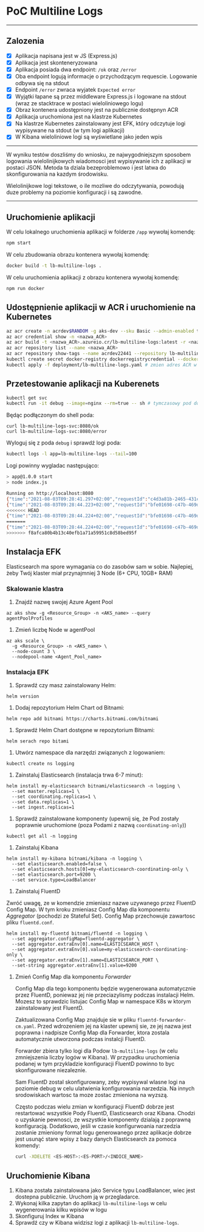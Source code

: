 # PoC Multiline Logs

---

## Zalozenia

- [X] Aplikacja napisana jest w JS (Express.js)
- [X] Aplikacja jest skonteneryzowana
- [X] Aplikacja posiada dwa endpoint: `/ok` oraz `/error`
- [X] Oba endpoint logują informacje o przychodzącym requescie. Logowanie odbywa się na stdout
- [X] Endpoint `/error` zwraca wyjatek `Expected error`
- [X] Wyjątki łapane są przez middleware Express.js i logowane na stdout (wraz ze stacktrace w postaci wieloliniowego logu)
- [X] Obraz kontenera udostępniony jest na publicznie dostępnyn ACR
- [X] Aplikacja uruchomiona jest na klastrze Kubernetes
- [X] Na klastrze Kubernetes zainstalowany jest EFK, który odczytuje logi wypisywane na stdout (w tym logi aplikacji)
- [X] W Kibana wieloliniowe logi są wyświetlane jako jeden wpis

---

W wyniku testów doszliśmy do wniosku, ze najwygodniejszym sposobem logowania wielolinijkowych wiadomosci jest wypisywanie ich z aplikacji w postaci JSON. Metoda ta dziala bezeproblemowo i jest latwa do skonfigurowania na kazdym środowisku.

Wielolinijkowe logi tekstowe, o ile mozliwe do odczytywania, powodują duze problemy na poziomie konfiguracji i są zawodne.

---

## Uruchomienie aplikacji

W celu lokalnego uruchomienia aplikacji w folderze `/app` wywołaj komendę:

```bash
npm start
```

W celu zbudowania obrazu kontenera wywołaj komendę:

```bash
docker build -t lb-multiline-logs . 
```

W celu uruchomienia aplikacji z obrazu kontenera wywołaj komendę:

```bash
npm run docker
```

## Udostępnienie aplikacji w ACR i uruchomienie na Kubernetes

```bash
az acr create -n acrdev$RANDOM -g aks-dev --sku Basic --admin-enabled true
az acr credential show -n <nazwa_ACR>
az acr build -t <nazwa_ACR>.azureio.cr/lb-multiline-logs:latest -r <nazwa_ACR> .
az acr repository list --name <nazwa_ACR>
az acr repository show-tags --name acrdev22441 --repository lb-multiline-logs
kubectl create secret docker-registry dockerregistrycredential --docker-server=<nazwa_ACR>.azurecr.io --docker-username=<nazwa_ACR> --docker-password=<password>
kubectl apply -f deployment/lb-multiline-logs.yaml # zmien adres ACR w pliku
```

## Przetestowanie aplikacji na Kuberenets

```bash
kubectl get svc
kubectl run -it debug --image=nginx --rm=true -- sh # tymczasowy pod do debugu
```

Będąc podłączonym do shell poda:

```
curl lb-multiline-logs-svc:8080/ok
curl lb-multiline-logs-svc:8080/error
```

Wyloguj się z poda `debug` i sprawdź logi poda:

```bash
kubectl logs -l app=lb-multiline-logs --tail=100
```

Logi powinny wygladac następująco:

```bash
> app@1.0.0 start
> node index.js

Running on http://localhost:8080
{"time":"2021-08-03T09:28:41.297+02:00","requestId":"c4d3a81b-2465-431c-9793-5ab83248389d","level":"INFO","namespace":"index.js","message":"Received request /ok."}
{"time":"2021-08-03T09:28:44.223+02:00","requestId":"bfe01698-c47b-469d-8858-b300d5c1dd1f","level":"INFO","namespace":"index.js","message":"Received request /error. This will cause an error."}
<<<<<<< HEAD
{"time":"2021-08-03T09:28:44.224+02:00","requestId":"bfe01698-c47b-469d-8858-b300d5c1dd1f","level":"ERROR","namespace":"index.js","message":"Error: Expected error!\n    at /Users/macborowy/chm/test/poc-multiline-logs/app/index.js:20:9\n    at Layer.handle [as handle_request] (/Users/macborowy/chm/test/poc-multiline-logs/app/node_modules/express/lib/router/layer.js:95:5)\n    at next (/Users/macborowy/chm/test/poc-multiline-logs/app/node_modules/express/lib/router/route.js:137:13)\n    at Route.dispatch (/Users/macborowy/chm/test/poc-multiline-logs/app/node_modules/express/lib/router/route.js:112:3)\n    at Layer.handle [as handle_request] (/Users/macborowy/chm/test/poc-multiline-logs/app/node_modules/express/lib/router/layer.js:95:5)\n    at /Users/macborowy/chm/test/poc-multiline-logs/app/node_modules/express/lib/router/index.js:281:22\n    at Function.process_params (/Users/macborowy/chm/test/poc-multiline-logs/app/node_modules/express/lib/router/index.js:335:12)\n    at next (/Users/macborowy/chm/test/poc-multiline-logs/app/node_modules/express/lib/router/index.js:275:10)\n    at /Users/macborowy/chm/test/poc-multiline-logs/app/node_modules/express-request-id/index.js:17:9\n    at Layer.handle [as handle_request] (/Users/macborowy/chm/test/poc-multiline-logs/app/node_modules/express/lib/router/layer.js:95:5)"}
=======
{"time":"2021-08-03T09:28:44.224+02:00","requestId":"bfe01698-c47b-469d-8858-b300d5c1dd1f","level":"ERROR","namespace":"index.js","message":"Error: Expected error!\n    at /Users/macborowy/chm/livebank/poc-multiline-logs/app/index.js:20:9\n    at Layer.handle [as handle_request] (/Users/macborowy/chm/livebank/poc-multiline-logs/app/node_modules/express/lib/router/layer.js:95:5)\n    at next (/Users/macborowy/chm/livebank/poc-multiline-logs/app/node_modules/express/lib/router/route.js:137:13)\n    at Route.dispatch (/Users/macborowy/chm/livebank/poc-multiline-logs/app/node_modules/express/lib/router/route.js:112:3)\n    at Layer.handle [as handle_request] (/Users/macborowy/chm/livebank/poc-multiline-logs/app/node_modules/express/lib/router/layer.js:95:5)\n    at /Users/macborowy/chm/livebank/poc-multiline-logs/app/node_modules/express/lib/router/index.js:281:22\n    at Function.process_params (/Users/macborowy/chm/livebank/poc-multiline-logs/app/node_modules/express/lib/router/index.js:335:12)\n    at next (/Users/macborowy/chm/livebank/poc-multiline-logs/app/node_modules/express/lib/router/index.js:275:10)\n    at /Users/macborowy/chm/livebank/poc-multiline-logs/app/node_modules/express-request-id/index.js:17:9\n    at Layer.handle [as handle_request] (/Users/macborowy/chm/livebank/poc-multiline-logs/app/node_modules/express/lib/router/layer.js:95:5)"}
>>>>>>> f8afca80b4b13c40efb1a71a59951c8d58bed95f
```

## Instalacja EFK

Elasticsearch ma spore wymagania co do zasobów sam w sobie. Najlepiej, żeby Twój klaster miał przynajmniej 3 Node (6+ CPU, 10GB+ RAM)

### Skalowanie klastra

1. Znajdź nazwę swojej Azure Agent Pool

  ```shell
  az aks show -g <Resource_Group> -n <AKS_name> --query agentPoolProfiles
  ```
    
1. Zmień liczbę Node w agentPool
  
  ```shell
  az aks scale \
    -g <Resource_Group> -n <AKS_name> \
    --node-count 3 \
    --nodepool-name <Agent_Pool_name>
  ```

### Instalacja EFK

1. Sprawdź czy masz zainstalowany Helm: 

  ```shell
  helm version
  ```

1. Dodaj repozytorium Helm Chart od Bitnami: 

  ```shell
  helm repo add bitnami https://charts.bitnami.com/bitnami
  ```

1. Sprawdź Helm Chart dostępne w repozytorium Bitnami: 

  ```shell
  helm serach repo bitami
  ```

1. Utwórz namespace dla narzędzi związanych z logowaniem: 

  ```shell
  kubectl create ns logging
  ```

1. Zainstaluj Elasticsearch (instalacja trwa 6-7 minut):
    
  ```shell
  helm install my-elasticsearch bitnami/elasticsearch -n logging \
    --set master.replicas=1 \
    --set coordinating.replicas=1 \
    --set data.replicas=1 \
    --set ingest.replicas=1
  ```

1. Sprawdź zainstalowane komponenty (upewnij się, że Pod zostały poprawnie uruchomione (poza Podami z nazwą `coordinating-only`))

  ```shell
  kubectl get all -n logging
  ```

1. Zainstaluj Kibana

  ```shell
  helm install my-kibana bitnami/kibana -n logging \
    --set elasticsearch.enabled=false \
    --set elasticsearch.hosts[0]=my-elasticsearch-coordinating-only \
    --set elasticsearch.port=9200 \
    --set service.type=LoadBalancer
  ```

1. Zainstaluj FluentD

  Zwróć uwagę, ze w komendzie zmieniasz nazwe uzywanego przez FluentD Config Map. W tym kroku zmieniasz Config Map dla komponentu _Aggregator_ (pochodzi ze Stateful Set). Config Map przechowuje zawartosc pliku `fluentd.conf`.

  ```shell
  helm install my-fluentd bitnami/fluentd -n logging \
    --set aggregator.configMap=fluentd-aggregator \
    --set aggregator.extraEnv[0].name=ELASTICSEARCH_HOST \
    --set aggregator.extraEnv[0].value=my-elasticsearch-coordinating-only \
    --set aggregator.extraEnv[1].name=ELASTICSEARCH_PORT \
    --set-string aggregator.extraEnv[1].value=9200
  ```

1. Zmień Config Map dla komponentu _Forwarder_

   Config Map dla tego komponentu będzie wygenerowana automatycznie przez FluentD, poniewaz jej nie przeciazylismy podczas instalacji Helm. Mozesz to sprawdzic listujac Config Map w namespace K8s w ktorym zainstalowany jest FluentD.

   Zaktualizowana Config Map znajduje sie w pliku `fluentd-forwarder-cm.yaml`. Przed wdrozeniem jej na klaster upewnij sie, ze jej nazwa jest poprawna i nadpisze Config Map dla Forwarder, ktora zostala automatycznie utworzona podczas instalcji FluentD.

   Forwarder zbiera tylko logi dla Podow `lb-multiline-logs` (w celu zmniejszenia liczby logów w Kibana). W przypadku uruchomienia podanej w tym przykladzie konfiguracji FluentD powinno to byc skonfigurowane niezaleznie.

   Sam FluentD zostal skonfigurowany, zeby wypisywal wlasne logi na poziomie debug w celu ulatwienia konfigurowania narzedzia. Na innych srodowiskach wartosc ta moze zostac zmieniona na wyzszą.

   Często podczas wielu zmian w konfiguracji FluentD dobrze jest restartować wszystkie Pody FluentD, Elasticsearch oraz Kibana. Chodzi o uzyskanie pewnosci, ze wszystkie komponenty dzialają z poprawną konfiguracją. Dodatkowo, jeśli w czasie konfigurwoania narzedzia zostanie zmieniony format logu generowanego przez aplikacje dobrze jest usunąć stare wpisy z bazy danych Elasticsearch za pomoca komendy:

   ```bash
   curl -XDELETE <ES-HOST>:<ES-PORT>/<INDICE_NAME>
   ```

## Uruchomienie Kibana

1. Kibana została zainstalowana jako Service typu LoadBalancer, wiec jest dostepna publicznie. Uruchom ją w przegladarce.
1. Wykonaj kilka zapytan do aplikacji `lb-multiline-logs` w celu wygenerowania kilku wpisów w logu
1. Skonfiguruj Index w Kibana
1. Sprawdź czy w Kibana widzisz logi z aplikacji `lb-multiline-logs`.

